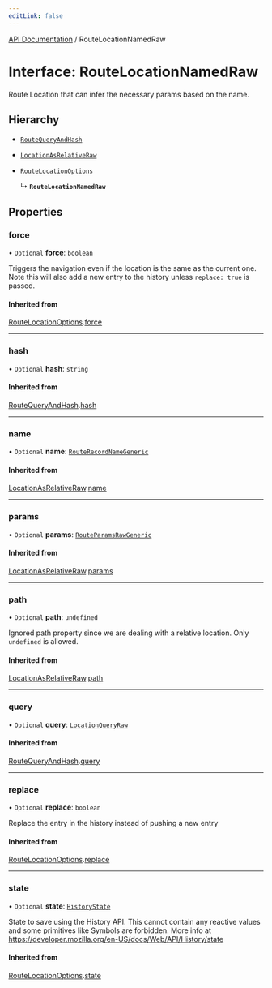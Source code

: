 ```yaml
---
editLink: false
---
```


[API Documentation](../index.md) / RouteLocationNamedRaw

# Interface: RouteLocationNamedRaw

Route Location that can infer the necessary params based on the name.

## Hierarchy

- [`RouteQueryAndHash`](RouteQueryAndHash.md)

- [`LocationAsRelativeRaw`](LocationAsRelativeRaw.md)

- [`RouteLocationOptions`](RouteLocationOptions.md)

  ↳ **`RouteLocationNamedRaw`**

## Properties

### force

• `Optional` **force**: `boolean`

Triggers the navigation even if the location is the same as the current one.
Note this will also add a new entry to the history unless `replace: true`
is passed.

#### Inherited from

[RouteLocationOptions](RouteLocationOptions.md).[force](RouteLocationOptions.md#force)

___

### hash

• `Optional` **hash**: `string`

#### Inherited from

[RouteQueryAndHash](RouteQueryAndHash.md).[hash](RouteQueryAndHash.md#hash)

___

### name

• `Optional` **name**: [`RouteRecordNameGeneric`](../index.md#RouteRecordNameGeneric)

#### Inherited from

[LocationAsRelativeRaw](LocationAsRelativeRaw.md).[name](LocationAsRelativeRaw.md#name)

___

### params

• `Optional` **params**: [`RouteParamsRawGeneric`](../index.md#RouteParamsRawGeneric)

#### Inherited from

[LocationAsRelativeRaw](LocationAsRelativeRaw.md).[params](LocationAsRelativeRaw.md#params)

___

### path

• `Optional` **path**: `undefined`

Ignored path property since we are dealing with a relative location. Only `undefined` is allowed.

#### Inherited from

[LocationAsRelativeRaw](LocationAsRelativeRaw.md).[path](LocationAsRelativeRaw.md#path)

___

### query

• `Optional` **query**: [`LocationQueryRaw`](../index.md#LocationQueryRaw)

#### Inherited from

[RouteQueryAndHash](RouteQueryAndHash.md).[query](RouteQueryAndHash.md#query)

___

### replace

• `Optional` **replace**: `boolean`

Replace the entry in the history instead of pushing a new entry

#### Inherited from

[RouteLocationOptions](RouteLocationOptions.md).[replace](RouteLocationOptions.md#replace)

___

### state

• `Optional` **state**: [`HistoryState`](HistoryState.md)

State to save using the History API. This cannot contain any reactive
values and some primitives like Symbols are forbidden. More info at
https://developer.mozilla.org/en-US/docs/Web/API/History/state

#### Inherited from

[RouteLocationOptions](RouteLocationOptions.md).[state](RouteLocationOptions.md#state)
